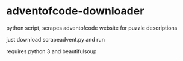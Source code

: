 # adventofcode-downloader
python script, scrapes adventofcode website for puzzle descriptions

just download scrapeadvent.py and run

requires python 3 and beautifulsoup
